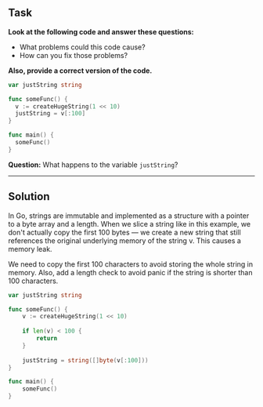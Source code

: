## Task

**Look at the following code and answer these questions:**

* What problems could this code cause?
* How can you fix those problems?

**Also, provide a correct version of the code.**

```go
var justString string

func someFunc() {
  v := createHugeString(1 << 10)
  justString = v[:100]
}

func main() {
  someFunc()
}
```

**Question:** What happens to the variable `justString`?

---

## Solution

In Go, strings are immutable and implemented as a structure with a pointer to a byte array and a length. When we slice a string like in this example,
we don't actually copy the first 100 bytes — we create a new string that still references the original underlying memory of the string v. This causes a memory leak.

We need to copy the first 100 characters to avoid storing the whole string in memory.
Also, add a length check to avoid panic if the string is shorter than 100 characters.

```go
var justString string

func someFunc() {
    v := createHugeString(1 << 10)
    
    if len(v) < 100 {
        return
    }
    
    justString = string([]byte(v[:100]))
}

func main() {
    someFunc()
}
```
